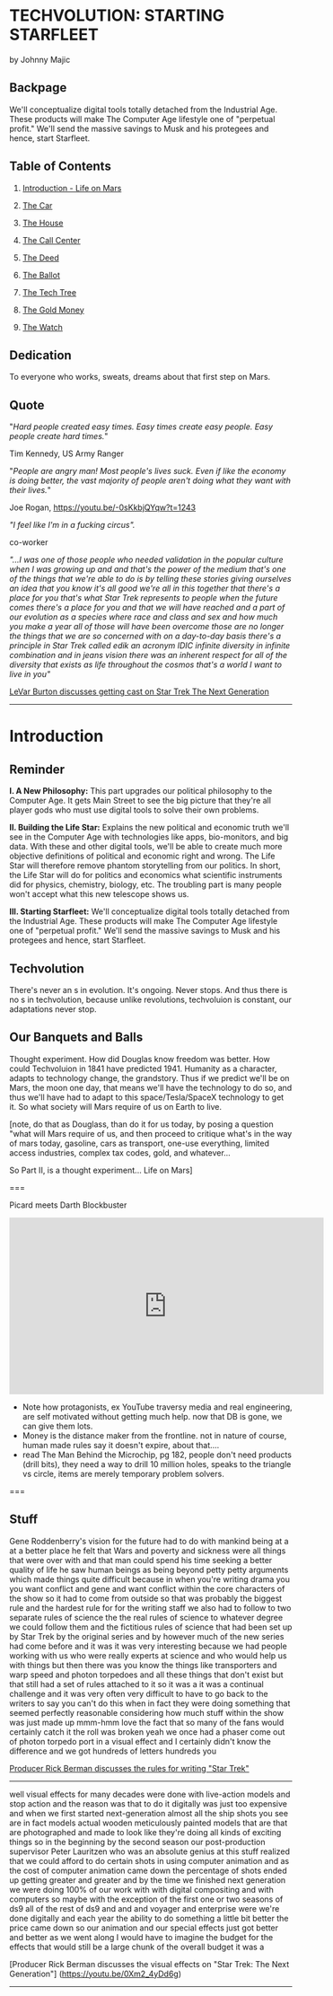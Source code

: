 
# TECHVOLUTION: STARTING STARFLEET

by Johnny Majic

## Backpage

We'll conceptualize digital tools totally detached from the Industrial Age. These products will make The Computer Age lifestyle one of "perpetual profit." We'll send the massive savings to Musk and his protegees and hence, start Starfleet.

## Table of Contents

1. [Introduction - Life on Mars](#introduction)

2. [The Car](#the-car)

3. [The House](#the-house)

4. [The Call Center](#the-call-center)

5. [The Deed](#the-deed)

6. [The Ballot](#the-ballot)

7. [The Tech Tree](#the-tech-tree)

8. [The Gold Money](#the-gold-money)

9. [The Watch](#the-watch)

## Dedication

To everyone who works, sweats, dreams about that first step on Mars.

## Quote

"_Hard people created easy times. Easy times create easy people. Easy people create hard times._"

Tim Kennedy, US Army Ranger

"_People are angry man! Most people's lives suck. Even if like the economy is doing better, the vast majority of people aren't doing what they want with their lives._"

Joe Rogan, https://youtu.be/-0sKkbjQYqw?t=1243

_"I feel like I'm in a fucking circus"._

co-worker

_"...I was one of those people who needed validation in the popular culture when I was growing up and and that's the power of the medium that's one of the things that we're able to do is by telling these stories giving ourselves an idea that you know it's all good we're all in this together that there's a place for you that's what Star Trek represents to people when the future comes there's a place for you and that we will have reached and a part of our evolution as a species where race and class and sex and how much you make a year all of those will have been overcome those are no longer the things that we are so concerned with on a day-to-day basis there's a principle in Star Trek called edik an acronym IDIC infinite diversity in infinite combination and in jeans vision there was an inherent respect for all of the diversity that exists as life throughout the cosmos that's a world I want to live in you"_

[LeVar Burton discusses getting cast on Star Trek The Next Generation](https://youtu.be/I8aq_V2lhF8?t=218)

---

# Introduction

## Reminder

**I. A New Philosophy:** This part upgrades our political philosophy to the Computer Age. It gets Main Street to see the big picture that they're all player gods who must use digital tools to solve their own problems.

**II. Building the Life Star:** Explains the new political and economic truth we'll see in the Computer Age with technologies like apps, bio-monitors, and big data. With these and other digital tools, we'll be able to create much more objective definitions of political and economic right and wrong. The Life Star will therefore remove phantom storytelling from our politics. In short, the Life Star will do for politics and economics what scientific instruments did for physics, chemistry, biology, etc. The troubling part is many people won't accept what this new telescope shows us.

**III. Starting Starfleet:** We'll conceptualize digital tools totally detached from the Industrial Age. These products will make The Computer Age lifestyle one of "perpetual profit." We'll send the massive savings to Musk and his protegees and hence, start Starfleet.

## Techvolution

There's never an s in evolution. It's ongoing. Never stops. And thus there is no s in techvolution, because unlike revolutions, techvoluion is constant, our adaptations never stop.

## Our Banquets and Balls

Thought experiment. How did Douglas know freedom was better. How could Techvoluion in 1841 have predicted 1941. Humanity as a character, adapts to technology change, the grandstory. Thus if we predict we'll be on Mars, the moon one day, that means we'll have the technology to do so, and thus we'll have had to adapt to this space/Tesla/SpaceX technology to get it. So what society will Mars require of us on Earth to live.

[note, do that as Douglass, than do it for us today, by posing a question "what will Mars require of us, and then proceed to critique what's in the way of mars today, gasoline, cars as transport, one-use everything, limited access industries, complex tax codes, gold, and whatever...

So Part II, is a thought experiment... Life on Mars]

===

Picard meets Darth Blockbuster

<iframe width="560" height="315" src="https://www.youtube-nocookie.com/embed/UTtCI61p0Us" frameborder="0" allow="accelerometer; autoplay; encrypted-media; gyroscope; picture-in-picture" allowfullscreen></iframe>

- Note how protagonists, ex YouTube traversy media and real engineering, are self motivated without getting much help. now that DB is gone, we can give them lots.
- Money is the distance maker from the frontline. not in nature of course, human made rules say it doesn't expire, about that....
- read The Man Behind the Microchip, pg 182, people don't need products (drill bits), they need a way to drill 10 million holes, speaks to the triangle vs circle, items are merely temporary problem solvers.

===


## Stuff

Gene Roddenberry's vision for the future had to do with mankind being at a at a better place he felt that Wars and poverty and sickness were all things that were over with and that man could spend his time seeking a better quality of life he saw human beings as being beyond petty petty arguments which made things quite difficult because in when you're writing drama you you want conflict and gene and want conflict within the core characters of the show so it had to come from outside so that was probably the biggest rule and the hardest rule for for the writing staff we also had to follow to two separate rules of science the the real rules of science to whatever degree we could follow them and the fictitious rules of science that had been set up by Star Trek by the original series and by however much of the new series had come before and it was it was very interesting because we had people working with us who were really experts at science and who would help us with things but then there was you know the things like transporters and warp speed and photon torpedoes and all these things that don't exist but that still had a set of rules attached to it so it was a it was a continual challenge and it was very often very difficult to have to go back to the writers to say you can't do this when in fact they were doing something that seemed perfectly reasonable considering how much stuff within the show was just made up mmm-hmm love the fact that so many of the fans would certainly catch it the roll was broken yeah we once had a phaser come out of photon torpedo port in a visual effect and I certainly didn't know the difference and we got hundreds of letters hundreds you

[Producer Rick Berman discusses the rules for writing "Star Trek"](https://youtu.be/3jo2k5dpa5c)

---

well visual effects for many decades were done with live-action models and stop action and the reason was that to do it digitally was just too expensive and when we first started next-generation almost all the ship shots you see are in fact models actual wooden meticulously painted models that are that are photographed and made to look like they're doing all kinds of exciting things so in the beginning by the second season our post-production supervisor Peter Lauritzen who was an absolute genius at this stuff realized that we could afford to do certain shots in using computer animation and as the cost of computer animation came down the percentage of shots ended up getting greater and greater and by the time we finished next generation we were doing 100% of our work with with digital compositing and with computers so maybe with the exception of the first one or two seasons of ds9 all of the rest of ds9 and and and voyager and enterprise were we're done digitally and each year the ability to do something a little bit better the price came down so our animation and our special effects just got better and better as we went along I would have to imagine the budget for the effects that would still be a large chunk of the overall budget it was a

[Producer Rick Berman discusses the visual effects on "Star Trek: The Next Generation"] (https://youtu.be/0Xm2_4yDd6g)

---